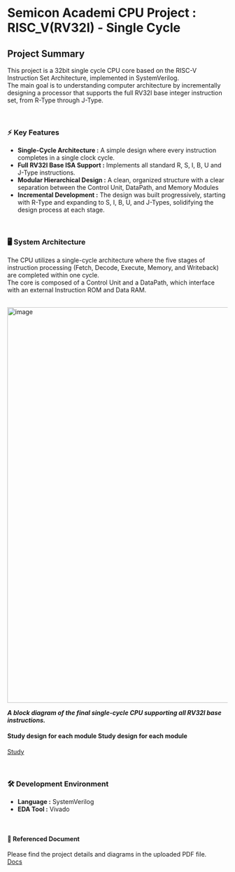 # Semicon Academi CPU Project : **RISC_V(RV32I) - Single Cycle**
## Project Summary
This project is a 32bit single cycle CPU core based on the RISC-V Instruction Set Architecture, implemented in SystemVerilog. <br>
The main goal is to understanding computer architecture by incrementally designing a processor that supports the full RV32I base integer instruction set, from R-Type through J-Type.

<br>

### ⚡ Key Features
- **Single-Cycle Architecture :** A simple design where every instruction completes in a single clock cycle.
- **Full RV32I Base ISA Support :** Implements all standard R, S, I, B, U and J-Type instructions.
- **Modular Hierarchical Design :** A clean, organized structure with a clear separation between the Control Unit, DataPath, and Memory Modules
- **Incremental Development :** The design was built progressively, starting with R-Type and expanding to S, I, B, U, and J-Types, solidifying the design process at each stage.

<br>

### 🖥️ System Architecture
The CPU utilizes a single-cycle architecture where the five stages of instruction processing (Fetch, Decode, Execute, Memory, and Writeback) are completed within one cycle. <br>
The core is composed of a Control Unit and a DataPath, which interface with an external Instruction ROM and Data RAM. 

<br>

<img width="1252" height="903" alt="image" src="https://github.com/user-attachments/assets/37b4f6b3-5b40-4832-b878-cd77d8fb0ff3" />

***A block diagram of the final single-cycle CPU supporting all RV32I base instructions.***

#### Study design for each module Study design for each module
[Study](https://github.com/J-HanRyang/System_Verilog/tree/main/RV32I)


<br>

### 🛠 Development Environment 
- **Language :** SystemVerilog
- **EDA Tool :** Vivado

<br>

#### 📜 Referenced Document
Please find the project details and diagrams in the uploaded PDF file. <br>
[Docs](https://github.com/J-HanRyang/Semicon_Academi/tree/main/RISC_V(RV32I)_SingleCycle/Docs)
